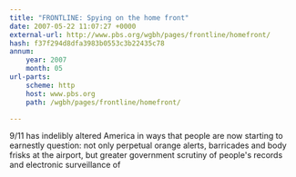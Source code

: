 ```yaml
---
title: "FRONTLINE: Spying on the home front"
date: 2007-05-22 11:07:27 +0000
external-url: http://www.pbs.org/wgbh/pages/frontline/homefront/
hash: f37f294d8dfa3983b0553c3b22435c78
annum:
    year: 2007
    month: 05
url-parts:
    scheme: http
    host: www.pbs.org
    path: /wgbh/pages/frontline/homefront/

---
```


9/11 has indelibly altered America in ways that people are now starting to earnestly question: not only perpetual orange alerts, barricades and body frisks at the airport, but greater government scrutiny of people's records and electronic surveillance of
